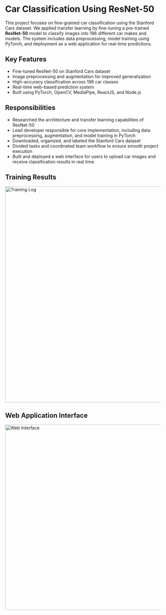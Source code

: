 # Car Classification Using ResNet-50

This project focuses on fine-grained car classification using the Stanford Cars dataset. We applied transfer learning by fine-tuning a pre-trained **ResNet-50** model to classify images into 196 different car makes and models. The system includes data preprocessing, model training using PyTorch, and deployment as a web application for real-time predictions.

## Key Features
- Fine-tuned ResNet-50 on Stanford Cars dataset
- Image preprocessing and augmentation for improved generalization
- High-accuracy classification across 196 car classes
- Real-time web-based prediction system
- Built using PyTorch, OpenCV, MediaPipe, ReactJS, and Node.js

## Responsibilities
- Researched the architecture and transfer learning capabilities of ResNet-50  
- Lead developer responsible for core implementation, including data preprocessing, augmentation, and model training in PyTorch  
- Downloaded, organized, and labeled the Stanford Cars dataset  
- Divided tasks and coordinated team workflow to ensure smooth project execution  
- Built and deployed a web interface for users to upload car images and receive classification results in real time

## Training Results
<img src="/assets/training_result.png" alt="Training Log" width="700"/>

## Web Application Interface
<img src="/assets/web_interface.png" alt="Web Interface" width="600"/>
